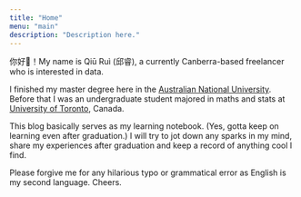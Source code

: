 ```yaml
---
title: "Home"
menu: "main"
description: "Description here."
---
```


你好👋！My name is Qiū Ruì (邱睿), a currently Canberra-based freelancer who is interested in data.

I finished my master degree here in the [Australian National University](https://www.anu.edu.au/). Before that I was an undergraduate student majored in maths and stats at [University of Toronto](https://www.utoronto.ca/), Canada.

This blog basically serves as my learning notebook. (Yes, gotta keep on learning even after graduation.) I will try to jot down any sparks in my mind, share my experiences after graduation and keep a record of anything cool I find.

Please forgive me for any hilarious typo or grammatical error as English is my second language. Cheers.

